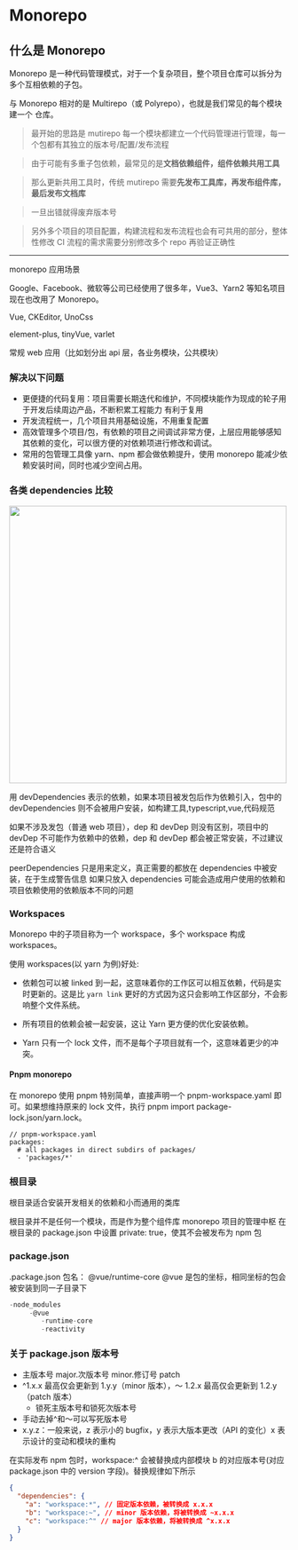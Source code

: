 # Monorepo

## 什么是 Monorepo

Monorepo 是一种代码管理模式，对于一个复杂项目，整个项目仓库可以拆分为多个互相依赖的子包。

与 Monorepo 相对的是 Multirepo（或 Polyrepo），也就是我们常见的每个模块建一个 仓库。

> 最开始的思路是 mutirepo 每一个模块都建立一个代码管理进行管理，每一个包都有其独立的版本号/配置/发布流程

> 由于可能有多重子包依赖，最常见的是**文档依赖组件，组件依赖共用工具**

> 那么更新共用工具时，传统 mutirepo 需要**先发布工具库，再发布组件库，最后发布文档库**

> 一旦出错就得废弃版本号

> 另外多个项目的项目配置，构建流程和发布流程也会有可共用的部分，整体性修改 CI 流程的需求需要分别修改多个 repo 再验证正确性

---

monorepo 应用场景

Google、Facebook、微软等公司已经使用了很多年，Vue3、Yarn2 等知名项目现在也改用了 Monorepo。

Vue, CKEditor, UnoCss

element-plus, tinyVue, varlet

常规 web 应用（比如划分出 api 层，各业务模块，公共模块）

### 解决以下问题

- 更便捷的代码复用：项目需要长期迭代和维护，不同模块能作为现成的轮子用于开发后续周边产品，不断积累工程能力
  有利于复用
- 开发流程统一，几个项目共用基础设施，不用重复配置
- 高效管理多个项目/包，有依赖的项目之间调试非常方便，上层应用能够感知其依赖的变化，可以很方便的对依赖项进行修改和调试。
- 常用的包管理工具像 yarn、npm 都会做依赖提升，使用 monorepo 能减少依赖安装时间，同时也减少空间占用。

### 各类 dependencies 比较

<img src="https://cdn.jsdelivr.net/gh/z1the3/myCDNassets/assets/monorepo-project/projects/z1the3-doc/source/1280X1280.png" width="500"/>

用 devDependencies 表示的依赖，如果本项目被发包后作为依赖引入，包中的 devDependencies 则不会被用户安装，如构建工具,typescript,vue,代码规范

如果不涉及发包（普通 web 项目），dep 和 devDep 则没有区别，项目中的 devDep 不可能作为依赖中的依赖，dep 和 devDep 都会被正常安装，不过建议还是符合语义

peerDependencies 只是用来定义，真正需要的都放在 dependencies 中被安装，在于生成警告信息
如果只放入 dependencies 可能会造成用户使用的依赖和项目依赖使用的依赖版本不同的问题

### Workspaces

Monorepo 中的子项目称为一个 workspace，多个 workspace 构成 workspaces。

使用 workspaces(以 yarn 为例)好处:

- 依赖包可以被 linked 到一起，这意味着你的工作区可以相互依赖，代码是实时更新的。这是比 `yarn link` 更好的方式因为这只会影响工作区部分，不会影响整个文件系统。

- 所有项目的依赖会被一起安装，这让 Yarn 更方便的优化安装依赖。

- Yarn 只有一个 lock 文件，而不是每个子项目就有一个，这意味着更少的冲突。

#### Pnpm monorepo

在 monorepo 使用 pnpm 特别简单，直接声明一个 pnpm-workspace.yaml 即可。如果想维持原来的 lock 文件，执行 pnpm import package-lock.json/yarn.lock。

```
// pnpm-workspace.yaml
packages:
  # all packages in direct subdirs of packages/
  - 'packages/*'
```

### 根目录

根目录适合安装开发相关的依赖和小而通用的类库

根目录并不是任何一个模块，而是作为整个组件库 monorepo 项目的管理中枢
在根目录的 package.json 中设置 private: true，使其不会被发布为 npm 包

### package.json

.package.json
包名： @vue/runtime-core
@vue 是包的坐标，相同坐标的包会被安装到同一子目录下

```js
-node_modules
     -@vue
        -runtime-core
        -reactivity
```

### 关于 package.json 版本号

- 主版本号 major.次版本号 minor.修订号 patch
- ^1.x.x 最高仅会更新到 1.y.y（minor 版本），～ 1.2.x 最高仅会更新到 1.2.y（patch 版本）
  - 锁死主版本号和锁死次版本号
- 手动去掉^和～可以写死版本号
- x.y.z：一般来说，z 表示小的 bugfix，y 表示大版本更改（API 的变化）x 表示设计的变动和模块的重构

在实际发布 npm 包时，workspace:^ 会被替换成内部模块 b 的对应版本号(对应 package.json 中的 version 字段)。替换规律如下所示

```json
{
  "dependencies": {
    "a": "workspace:*", // 固定版本依赖，被转换成 x.x.x
    "b": "workspace:~", // minor 版本依赖，将被转换成 ~x.x.x
    "c": "workspace:^" // major 版本依赖，将被转换成 ^x.x.x
  }
}
```
